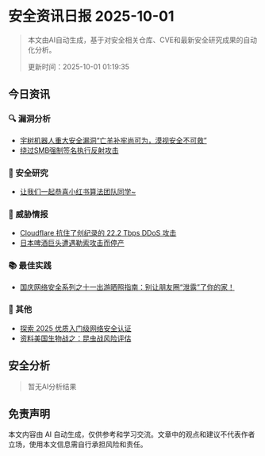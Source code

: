 
# 安全资讯日报 2025-10-01

> 本文由AI自动生成，基于对安全相关仓库、CVE和最新安全研究成果的自动化分析。
> 
> 更新时间：2025-10-01 01:19:35

<!-- more -->

## 今日资讯

### 🔍 漏洞分析

* [宇树机器人重大安全漏洞“亡羊补牢尚可为，漠视安全不可救”](https://mp.weixin.qq.com/s?__biz=MzI5NTQ3NzIxMw==&mid=2247485665&idx=1&sn=57279bbc3bee8b2edd0e5f27a0b89541)
* [绕过SMB强制签名执行反射攻击](https://mp.weixin.qq.com/s?__biz=Mzg4NzgzMjUzOA==&mid=2247486138&idx=1&sn=6ca1f0e43b1ef4cd695825fd951ca1e2)

### 🔬 安全研究

* [让我们一起恭喜小红书算法团队同学~](https://mp.weixin.qq.com/s?__biz=Mzg4OTc2MzczNg==&mid=2247493774&idx=1&sn=1131f1984f49a0b9ff968cca72bb7f0f)

### 🎯 威胁情报

* [Cloudflare 抗住了创纪录的 22.2 Tbps DDoS 攻击](https://mp.weixin.qq.com/s?__biz=Mzg3ODY0NTczMA==&mid=2247493626&idx=1&sn=33897db0705d91d50f91b172f62e1956)
* [日本啤酒巨头遭遇勒索攻击而停产](https://mp.weixin.qq.com/s?__biz=MzI3NzM5NDA0NA==&mid=2247492066&idx=1&sn=12dbaaa390a4db2965c7311c909ae1a0)

### 📚 最佳实践

* [国庆网络安全系列之十一出游晒照指南：别让朋友圈“泄露”了你的家！](https://mp.weixin.qq.com/s?__biz=Mzg3NTUzOTg3NA==&mid=2247516439&idx=1&sn=2b0061d886dde110d8970994faed7ef2)

### 📌 其他

* [探索 2025 优质入门级网络安全认证](https://mp.weixin.qq.com/s?__biz=MzU4MjUxNjQ1Ng==&mid=2247525233&idx=1&sn=393c60b6fdb75990d8fbadc61bf21f1d)
* [资料美国生物战之：昆虫战风险评估](https://mp.weixin.qq.com/s?__biz=MzI2MTE0NTE3Mw==&mid=2651152182&idx=1&sn=86b00d1dde5db23cf8d1a65ac8eff018)

## 安全分析

> 暂无AI分析结果



## 免责声明
本文内容由 AI 自动生成，仅供参考和学习交流。文章中的观点和建议不代表作者立场，使用本文信息需自行承担风险和责任。
